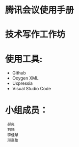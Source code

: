 # 腾讯会议使用手册

# 技术写作工作坊

# 使用工具:
   - Github
   - Oxygen XML
   - Uxpressia
   - Visual Studio Code
    
    
# 小组成员： 
     郝爽
     刘悦
     李佳慧
     邢嘉怡
